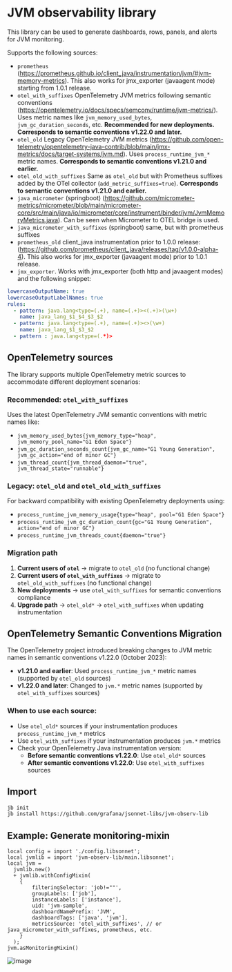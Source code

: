 # JVM observability library

This library can be used to generate dashboards, rows, panels, and alerts for JVM monitoring.

Supports the following sources:

- `prometheus` (https://prometheus.github.io/client_java/instrumentation/jvm/#jvm-memory-metrics). This also works for jmx_exporter (javaagent mode) starting from 1.0.1 release.
- `otel_with_suffixes` OpenTelemetry JVM metrics following semantic conventions (https://opentelemetry.io/docs/specs/semconv/runtime/jvm-metrics/). Uses metric names like `jvm_memory_used_bytes`, `jvm_gc_duration_seconds`, etc. **Recommended for new deployments. Corresponds to semantic conventions v1.22.0 and later.**
- `otel_old` Legacy OpenTelemetry JVM metrics (https://github.com/open-telemetry/opentelemetry-java-contrib/blob/main/jmx-metrics/docs/target-systems/jvm.md). Uses `process_runtime_jvm_*` metric names. **Corresponds to semantic conventions v1.21.0 and earlier.**
- `otel_old_with_suffixes` Same as `otel_old` but with Prometheus suffixes added by the OTel collector (`add_metric_suffixes=true`). **Corresponds to semantic conventions v1.21.0 and earlier.**
- `java_micrometer` (springboot) (https://github.com/micrometer-metrics/micrometer/blob/main/micrometer-core/src/main/java/io/micrometer/core/instrument/binder/jvm/JvmMemoryMetrics.java). Can be seen when Micrometer to OTEL bridge is used.
- `java_micrometer_with_suffixes` (springboot) same, but with prometheus suffixes
- `prometheus_old` client_java instrumentation prior to 1.0.0 release: (https://github.com/prometheus/client_java/releases/tag/v1.0.0-alpha-4). This also works for jmx_exporter (javaagent mode) prior to 1.0.1 release.
- `jmx_exporter`. Works with jmx_exporter (both http and javaagent modes) and the following snippet:

```yaml
lowercaseOutputName: true
lowercaseOutputLabelNames: true
rules:
  - pattern: java.lang<type=(.+), name=(.+)><(.+)>(\w+)
    name: java_lang_$1_$4_$3_$2
  - pattern: java.lang<type=(.+), name=(.+)><>(\w+)
    name: java_lang_$1_$3_$2
  - pattern : java.lang<type=(.*)>
```

## OpenTelemetry sources

The library supports multiple OpenTelemetry metric sources to accommodate different deployment scenarios:

### Recommended: `otel_with_suffixes`
Uses the latest OpenTelemetry JVM semantic conventions with metric names like:
- `jvm_memory_used_bytes{jvm_memory_type="heap", jvm_memory_pool_name="G1 Eden Space"}`
- `jvm_gc_duration_seconds_count{jvm_gc_name="G1 Young Generation", jvm_gc_action="end of minor GC"}`
- `jvm_thread_count{jvm_thread_daemon="true", jvm_thread_state="runnable"}`

### Legacy: `otel_old` and `otel_old_with_suffixes`
For backward compatibility with existing OpenTelemetry deployments using:
- `process_runtime_jvm_memory_usage{type="heap", pool="G1 Eden Space"}`
- `process_runtime_jvm_gc_duration_count{gc="G1 Young Generation", action="end of minor GC"}`
- `process_runtime_jvm_threads_count{daemon="true"}`

### Migration path
1. **Current users of `otel`** → migrate to `otel_old` (no functional change)
2. **Current users of `otel_with_suffixes`** → migrate to `otel_old_with_suffixes` (no functional change)  
3. **New deployments** → use `otel_with_suffixes` for semantic conventions compliance
4. **Upgrade path** → `otel_old*` → `otel_with_suffixes` when updating instrumentation

## OpenTelemetry Semantic Conventions Migration

The OpenTelemetry project introduced breaking changes to JVM metric names in semantic conventions v1.22.0 (October 2023):

- **v1.21.0 and earlier**: Used `process_runtime_jvm_*` metric names (supported by `otel_old` sources)
- **v1.22.0 and later**: Changed to `jvm.*` metric names (supported by `otel_with_suffixes` sources)

### When to use each source:

- Use `otel_old*` sources if your instrumentation produces `process_runtime_jvm_*` metrics
- Use `otel_with_suffixes` if your instrumentation produces `jvm.*` metrics  
- Check your OpenTelemetry Java instrumentation version:
  - **Before semantic conventions v1.22.0**: Use `otel_old*` sources
  - **After semantic conventions v1.22.0**: Use `otel_with_suffixes` sources


## Import

```sh
jb init
jb install https://github.com/grafana/jsonnet-libs/jvm-observ-lib
```

## Example: Generate monitoring-mixin

```
local config = import './config.libsonnet';
local jvmlib = import 'jvm-observ-lib/main.libsonnet';
local jvm =
  jvmlib.new()
  + jvmlib.withConfigMixin(
    {
        filteringSelector: 'job!=""',
        groupLabels: ['job'],
        instanceLabels: ['instance'],
        uid: 'jvm-sample',
        dashboardNamePrefix: 'JVM',
        dashboardTags: ['java', 'jvm'],
        metricsSource: 'otel_with_suffixes', // or java_micrometer_with_suffixes, prometheus, etc.
    }
  );
jvm.asMonitoringMixin()
```

![image](https://github.com/grafana/jsonnet-libs/assets/14870891/c5fb3763-66a1-478e-ade9-5cb3aaff81bb)